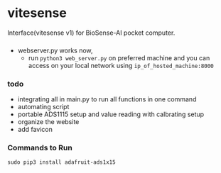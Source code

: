 # vitesense
Interface(vitesense v1) for BioSense-AI pocket computer.

###
- webserver.py works now, 
    - run `python3 web_server.py` on preferred machine and you can access on your local network using `ip_of_hosted_machine:8000`

### todo
- integrating all in main.py to run all functions in one command
- automating script
- portable ADS1115 setup and value reading with calbrating setup
- organize the website
- add favicon

### Commands to Run
```
sudo pip3 install adafruit-ads1x15
```
